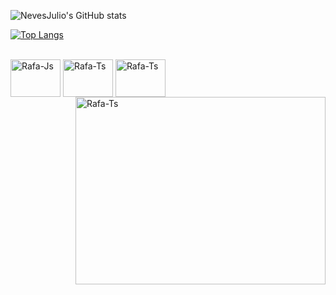 
![NevesJulio's GitHub stats](https://github-readme-stats.vercel.app/api?username=NevesJulio&show_icons=true&theme=dracula)

[![Top Langs](https://github-readme-stats.vercel.app/api/top-langs/?username=NevesJulio&layout=compact&theme=dracula)](https://github.com/anuraghazra/github-readme-stats)


<div style="display: inline_block"><br>

  <img align="center" alt="Rafa-Js" height="60" width="80" src="https://cdn.jsdelivr.net/gh/devicons/devicon/icons/python/python-original.svg">
  <img align="center" alt="Rafa-Ts" height="60" width="80" src="https://cdn.jsdelivr.net/gh/devicons/devicon/icons/cplusplus/cplusplus-line.svg"">
  <img align="center" alt="Rafa-Ts" height="60" width="80" src="https://icons.iconarchive.com/icons/crountch/one-piece-jolly-roger/256/Sanji-icon.png">
  <img align="right" alt="Rafa-Ts" height="300" width="400" src="https://eltigris.wordpress.com/wp-content/uploads/2011/05/poseidon-atena.png">
  
 
  

  
